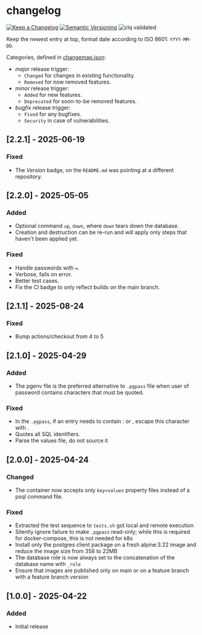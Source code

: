 # changelog

[![Keep a Changelog](https://img.shields.io/badge/Keep%20a%20Changelog-1.0.0-informational)](https://keepachangelog.com/en/1.0.0/)
[![Semantic Versioning](https://img.shields.io/badge/Semantic%20Versioning-2.0.0-informational)](https://semver.org/spec/v2.0.0.html)
![clq validated](https://img.shields.io/badge/clq-validated-success)

Keep the newest entry at top, format date according to ISO 8601: `YYYY-MM-DD`.

Categories, defined in [changemap.json](.github/clq/changemap.json):

- *major* release trigger:
  - `Changed` for changes in existing functionality.
  - `Removed` for now removed features.
- *minor* release trigger:
  - `Added` for new features.
  - `Deprecated` for soon-to-be removed features.
- *bugfix* release trigger:
  - `Fixed` for any bugfixes.
  - `Security` in case of vulnerabilities.

## [2.2.1] - 2025-06-19

### Fixed

- The *Version* badge, on the `README.md` was pointing at a different repository.

## [2.2.0] - 2025-05-05

### Added

- Optional command `up`, `down`, where `down` tears down the database.
- Creation and destruction can be re-run and will apply only steps that haven't been applied yet.

### Fixed

- Handle passwords with `=`.
- Verbose, fails on error.
- Better test cases.
- Fix the CI badge to only reflect builds on the main branch.

## [2.1.1] - 2025-08-24

### Fixed

- Bump actions/checkout from 4 to 5

## [2.1.0] - 2025-04-29

### Added

- The pgenv file is the preferred alternative to `.pgpass` file when user of password contains characters that must be quoted.

### Fixed

- In the `.pgpass`, if an entry needs to contain : or \, escape this character with \.
- Quotes all SQL identifiers.
- Parse the values file, do not source it

## [2.0.0] - 2025-04-24

### Changed

- The container now accepts only `key=values` property files instead of a psql command file.

### Fixed

- Extracted the test sequence to `tests.sh` got local and remote execution
- Silently ignore failure to make `.pgpass` read-only; while this is required for docker-compose, this is not needed for k8s 
- Install only the postgres client package on a fresh alpine:3.22 image and reduce the image size from 358 to 22MB
- The database role is now always set to the concatenation of the database name with `_role`
- Ensure that images are published only on main or on a feature branch with a feature branch version

## [1.0.0] - 2025-04-22

### Added

- Initial release
